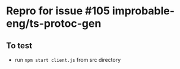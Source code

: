 # Repro for issue #105 improbable-eng/ts-protoc-gen

## To test

- run `npm start client.js` from src directory
